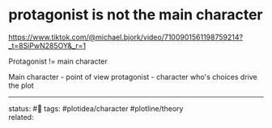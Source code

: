 # protagonist is not the main character
https://www.tiktok.com/@michael.bjork/video/7100901561198759214?_t=8SiPwN285OY&_r=1

Protagonist != main character

Main character - point of view
protagonist - character who's choices drive the plot

---
status: #🌱
tags: #plotidea/character #plotline/theory  
related: 